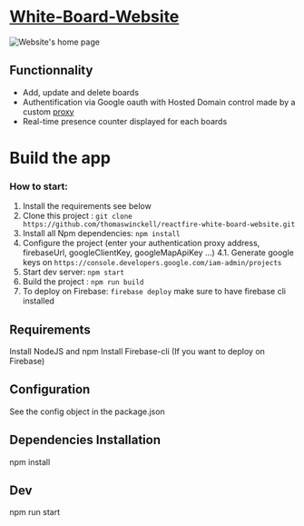 [White-Board-Website](https://whiteboardtest.firebaseapp.com)
================================

![Website's home page](https://i.gyazo.com/eb5a78c522cb5a9012679ba53ac2269b.png)

Functionnality
-----------

* Add, update and delete boards
* Authentification via Google oauth with Hosted Domain control made by a custom [proxy](https://github.com/CremAlex/proxy-whiteboard)
* Real-time presence counter displayed for each boards


Build the app
=============

### How to start:

1. Install the requirements see below
2. Clone this project : `git clone https://github.com/thomaswinckell/reactfire-white-board-website.git`
3. Install all Npm dependencies: `npm install`
4. Configure the project (enter your authentication proxy address, firebaseUrl, googleClientKey, googleMapApiKey ...)
    4.1. Generate google keys on `https://console.developers.google.com/iam-admin/projects`
5. Start dev server: `npm start`
6. Build the project : `npm run build`
7. To deploy on Firebase: `firebase deploy` make sure to have firebase cli installed


Requirements
------------

Install NodeJS and npm
Install Firebase-cli (If you want to deploy on Firebase)

Configuration
------------
See the config object in the package.json

Dependencies Installation
------------
npm install

Dev
------------
npm run start
